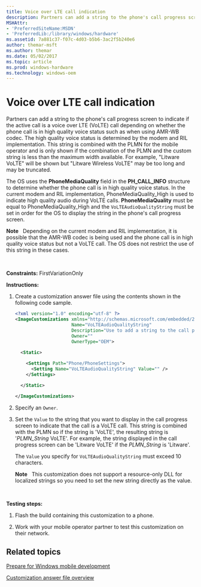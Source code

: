 ```yaml
---
title: Voice over LTE call indication
description: Partners can add a string to the phone's call progress screen to indicate if the active call is a voice over LTE (VoLTE) call depending on whether the phone call is in high quality voice status such as when using AMR-WB codec.
MSHAttr:
- 'PreferredSiteName:MSDN'
- 'PreferredLib:/library/windows/hardware'
ms.assetid: 7a881c37-f07c-4d03-b5b6-3ac2f5b240e6
author: themar-msft
ms.author: themar
ms.date: 05/02/2017
ms.topic: article
ms.prod: windows-hardware
ms.technology: windows-oem
---
```


# Voice over LTE call indication


Partners can add a string to the phone's call progress screen to indicate if the active call is a voice over LTE (VoLTE) call depending on whether the phone call is in high quality voice status such as when using AMR-WB codec. The high quality voice status is determined by the modem and RIL implementation. This string is combined with the PLMN for the mobile operator and is only shown if the combination of the PLMN and the custom string is less than the maximum width available. For example, "Litware VoLTE" will be shown but "Litware Wireless VoLTE" may be too long and may be truncated.

The OS uses the **PhoneMediaQuality** field in the **PH\_CALL\_INFO** structure to determine whether the phone call is in high quality voice status. In the current modem and RIL implementation, PhoneMediaQuality\_High is used to indicate high quality audio during VoLTE calls. **PhoneMediaQuality** must be equal to PhoneMediaQuality\_High and the `VoLTEAudioQualityString` must be set in order for the OS to display the string in the phone's call progress screen.

**Note**  
Depending on the current modem and RIL implementation, it is possible that the AMR-WB codec is being used and the phone call is in high quality voice status but not a VoLTE call. The OS does not restrict the use of this string in these cases.

 

<a href="" id="constraints---firstvariationonly"></a>**Constraints:** FirstVariationOnly  

<a href="" id="instructions-"></a>**Instructions:**  
1.  Create a customization answer file using the contents shown in the following code sample.

    ```XML
    <?xml version="1.0" encoding="utf-8" ?>  
    <ImageCustomizations xmlns="http://schemas.microsoft.com/embedded/2004/10/ImageUpdate"  
                         Name="VoLTEAudioQualityString"  
                         Description="Use to add a string to the call progress screen to indicate if the call is a voice over LTE call."  
                         Owner=""  
                         OwnerType="OEM"> 
      
      <Static>  

        <Settings Path="Phone/PhoneSettings">  
          <Setting Name="VoLTEAudioQualityString" Value="" />
        </Settings>  

      </Static>

    </ImageCustomizations>
    ```

2.  Specify an `Owner`.

3.  Set the `Value` to the string that you want to display in the call progress screen to indicate that the call is a VoLTE call. This string is combined with the PLMN so if the string is 'VoLTE', the resulting string is '*PLMN\_String* VoLTE'. For example, the string displayed in the call progress screen can be 'Litware VoLTE' if the *PLMN\_String* is 'Litware'.

    The `Value` you specify for `VoLTEAudioQualityString` must exceed 10 characters.

    **Note**  
    This customization does not support a resource-only DLL for localized strings so you need to set the new string directly as the value.

     

<a href="" id="testing-steps-"></a>**Testing steps:**  
1.  Flash the build containing this customization to a phone.

2.  Work with your mobile operator partner to test this customization on their network.

## Related topics

[Prepare for Windows mobile development](https://docs.microsoft.com/en-us/windows-hardware/manufacture/mobile/preparing-for-windows-mobile-development)

[Customization answer file overview](https://docs.microsoft.com/en-us/windows-hardware/customize/mobile/mcsf/customization-answer-file)
